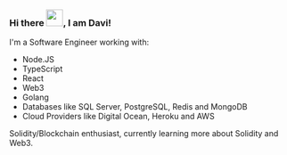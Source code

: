 ### Hi there <img src="https://raw.githubusercontent.com/MartinHeinz/MartinHeinz/master/wave.gif" width="30px">, I am Davi!


I'm a Software Engineer working with:
* Node.JS
* TypeScript
* React
* Web3
* Golang
* Databases like SQL Server, PostgreSQL, Redis and MongoDB
* Cloud Providers like Digital Ocean, Heroku and AWS

Solidity/Blockchain enthusiast, currently learning more about Solidity and Web3.
